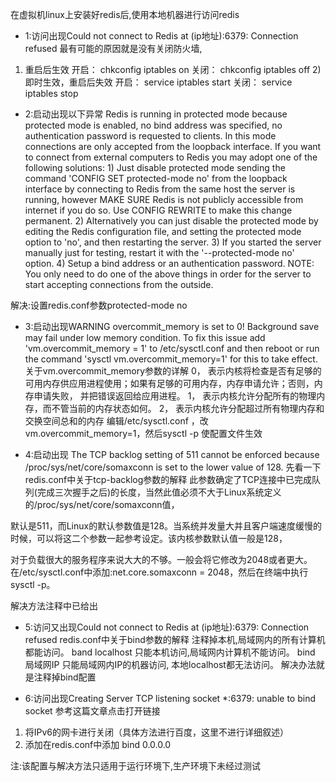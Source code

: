 在虚拟机linux上安装好redis后,使用本地机器进行访问redis
- 1:访问出现Could not connect to Redis at (ip地址):6379: Connection refused
最有可能的原因就是没有关闭防火墙,
1) 重启后生效
        开启： chkconfig iptables on
        关闭： chkconfig iptables off
        2) 即时生效，重启后失效
        开启： service iptables start
        关闭： service iptables stop
- 2:启动出现以下异常
Redis is running in protected mode because protected mode is enabled, no bind address was specified, no authentication password is requested to clients. In this mode connections are only accepted from the loopback interface. If you want to connect from external computers to Redis you may adopt one of the following solutions: 1) Just disable protected mode sending the command 'CONFIG SET protected-mode no' from the loopback interface by connecting to Redis from the same host the server is running, however MAKE SURE Redis is not publicly accessible from internet if you do so. Use CONFIG REWRITE to make this change permanent. 2) Alternatively you can just disable the protected mode by editing the Redis configuration file, and setting the protected mode option to 'no', and then restarting the server. 3) If you started the server manually just for testing, restart it with the '--protected-mode no' option. 4) Setup a bind address or an authentication password. NOTE: You only need to do one of the above things in order for the server to start accepting connections from the outside.

解决:设置redis.conf参数protected-mode no

- 3:启动出现WARNING overcommit_memory is set to 0! Background save may fail under low memory condition. To fix this issue add 'vm.overcommit_memory = 1' to /etc/sysctl.conf and then reboot or run the command 'sysctl vm.overcommit_memory=1' for this to take effect.
关于vm.overcommit_memory参数的详解
  0， 表示内核将检查是否有足够的可用内存供应用进程使用；如果有足够的可用内存，内存申请允许；否则，内存申请失败，      并把错误返回给应用进程。
  1， 表示内核允许分配所有的物理内存，而不管当前的内存状态如何。
  2， 表示内核允许分配超过所有物理内存和交换空间总和的内存
  编辑/etc/sysctl.conf ，改vm.overcommit_memory=1，然后sysctl -p 使配置文件生效

- 4:启动出现 The TCP backlog setting of 511 cannot be enforced because /proc/sys/net/core/somaxconn is set to the lower value of 128.
先看一下redis.conf中关于tcp-backlog参数的解释
此参数确定了TCP连接中已完成队列(完成三次握手之后)的长度，当然此值必须不大于Linux系统定义的/proc/sys/net/core/somaxconn值，

默认是511，而Linux的默认参数值是128。当系统并发量大并且客户端速度缓慢的时候，可以将这二个参数一起参考设定。该内核参数默认值一般是128，

对于负载很大的服务程序来说大大的不够。一般会将它修改为2048或者更大。在/etc/sysctl.conf中添加:net.core.somaxconn = 2048，然后在终端中执行sysctl -p。

解决方法注释中已给出

- 5:访问又出现Could not connect to Redis at (ip地址):6379: Connection refused
redis.conf中关于bind参数的解释
注释掉本机,局域网内的所有计算机都能访问。
band localhost   只能本机访问,局域网内计算机不能访问。
bind  局域网IP    只能局域网内IP的机器访问, 本地localhost都无法访问。
解决办法就是注释掉bind配置

- 6:访问出现Creating Server TCP listening socket *:6379: unable to bind socket
参考这篇文章点击打开链接
1. 将IPv6的网卡进行关闭（具体方法进行百度，这里不进行详细叙述）
2. 添加在redis.conf中添加 bind 0.0.0.0



注:该配置与解决方法只适用于运行环境下,生产环境下未经过测试
